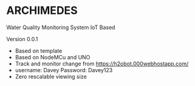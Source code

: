 # ARCHIMEDES
Water Quality Monitoring System IoT Based

Version 0.0.1
- Based on template
- Based on NodeMCu and UNO
- Track and monitor change from https://h2obot.000webhostapp.com/ 
- username: Davey Password: Davey123
- Zero rescalable viewing size